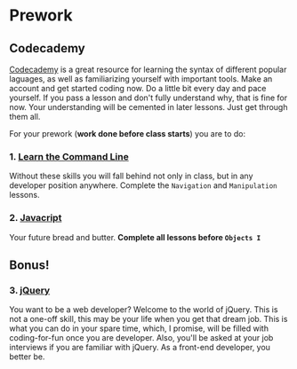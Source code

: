 # Prework

## Codecademy
[Codecademy](https://www.codecademy.com/) is a great resource for learning the syntax of different popular laguages, as well as familiarizing yourself with important tools. Make an account and get started coding now. Do a little bit every day and pace yourself. If you pass a lesson and don't fully understand why, that is fine for now. Your understanding will be cemented in later lessons. Just get through them all. 

For your prework (**work done before class starts**) you are to do:

### 1. [Learn the Command Line](https://www.codecademy.com/courses/learn-the-command-line)
Without these skills you will fall behind not only in class, but in any developer position anywhere. Complete the 
`Navigation` and `Manipulation` lessons.
### 2. [Javacript](https://www.codecademy.com/tracks/javascript)
Your future bread and butter. **Complete all lessons before `Objects I`**

## Bonus!
### 3. [jQuery](https://www.codecademy.com/tracks/jquery)
You want to be a web developer? Welcome to the world of jQuery. This is not a one-off skill, this may be your life when you get that dream job. This is what you can do in your spare time, which, I promise, will be filled with coding-for-fun once you are developer. Also, you'll be asked at your job interviews if you are familiar with jQuery. As a front-end developer, you better be.
